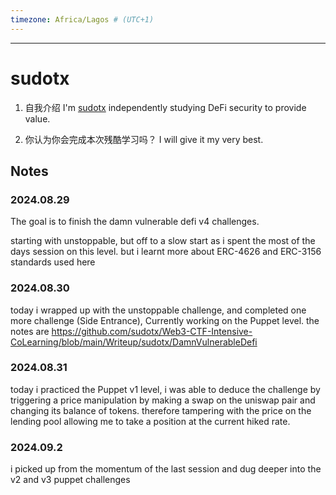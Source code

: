 ```yaml
---
timezone: Africa/Lagos # (UTC+1)
---
```


---

# sudotx

1. 自我介绍
   I'm [sudotx](https://x.com/sudotx) independently studying DeFi security to provide value.

2. 你认为你会完成本次残酷学习吗？
   I will give it my very best.

## Notes

<!-- Content_START -->

### 2024.08.29

The goal is to finish the damn vulnerable defi v4 challenges.

starting with unstoppable, but off to a slow start as i spent the most of the days session on this level. but i learnt more about ERC-4626 and ERC-3156 standards used here

### 2024.08.30

today i wrapped up with the unstoppable challenge, and completed one more challenge (Side Entrance), Currently working on the Puppet level. the notes are <https://github.com/sudotx/Web3-CTF-Intensive-CoLearning/blob/main/Writeup/sudotx/DamnVulnerableDefi>

### 2024.08.31

today i practiced the Puppet v1 level, i was able to deduce the challenge by triggering a price manipulation by making a swap on the uniswap pair and changing its balance of tokens. therefore tampering with the price on the lending pool allowing me to take a position at the current hiked rate.

### 2024.09.2

i picked up from the momentum of the last session and dug deeper into the v2 and v3 puppet challenges

<!-- Content_END -->

